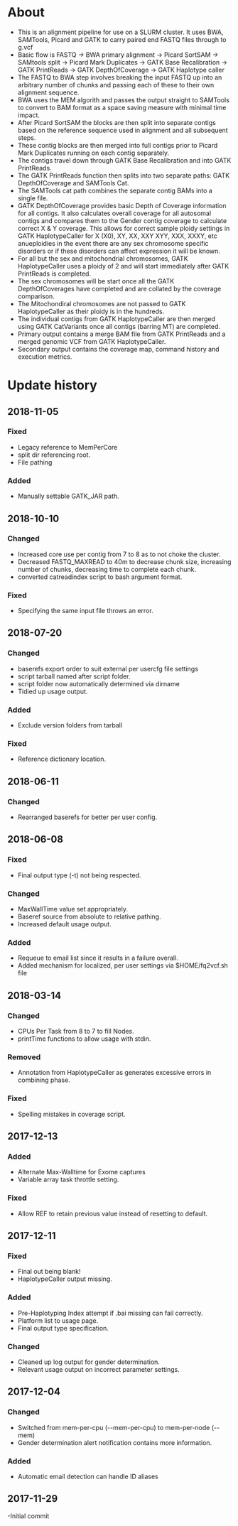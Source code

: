 # About

- This is an alignment pipeline for use on a SLURM cluster. It uses BWA, SAMTools, Picard and GATK to carry paired end FASTQ files through to g.vcf
- Basic flow is FASTQ -> BWA primary alignment -> Picard SortSAM -> SAMtools split -> Picard Mark Duplicates -> GATK Base Recalibration -> GATK PrintReads -> GATK DepthOfCoverage -> GATK Haplotype caller
- The FASTQ to BWA step involves breaking the input FASTQ up into an arbitrary number of chunks and passing each of these to their own alignment sequence.
- BWA uses the MEM algorith and passes the output straight to SAMTools to convert to BAM format as a space saving measure with minimal time impact.
- After Picard SortSAM the blocks are then split into separate contigs based on the reference sequence used in alignment and all subsequent steps.
- These contig blocks are then merged into full contigs prior to Picard Mark Duplicates running on each contig separately.
- The contigs travel down through GATK Base Recalibration and into GATK PrintReads.
- The GATK PrintReads function then splits into two separate paths: GATK DepthOfCoverage and SAMTools Cat.
- The SAMTools cat path combines the separate contig BAMs into a single file.
- GATK DepthOfCoverage provides basic Depth of Coverage information for all contigs. It also calculates overall coverage for all autosomal contigs and compares them to the Gender contig coverage to calculate correct X & Y coverage. This allows for correct sample ploidy settings in GATK HaplotypeCaller for X (X0), XY, XX, XXY XYY, XXX, XXXY, etc anueploidies in the event there are any sex chromosome specific disorders or if these disorders can affect expression it will be known.
- For all but the sex and mitochondrial chromosomes, GATK HaplotypeCaller uses a ploidy of 2 and will start immediately after GATK PrintReads is completed.
- The sex chromosomes will be start once all the GATK DepthOfCoverages have completed and are collated by the coverage comparison.
- The Mitochondiral chromosomes are not passed to GATK HaplotypeCaller as their ploidy is in the hundreds.
- The individual contigs from GATK HaplotypeCaller are then merged using GATK CatVariants once all contigs (barring MT) are completed.
- Primary output contains a merge BAM file from GATK PrintReads and a merged genomic VCF from GATK HaplotypeCaller.
- Secondary output contains the coverage map, command history and execution metrics.

# Update history

## 2018-11-05

### Fixed

- Legacy reference to MemPerCore
- split dir referencing root.
- File pathing

### Added

- Manually settable GATK_JAR path.

## 2018-10-10

### Changed

- Increased core use per contig from 7 to 8 as to not choke the cluster.
- Decreased FASTQ_MAXREAD to 40m to decrease chunk size, increasing number of chunks, decreasing time to complete each chunk.
- converted catreadindex script to bash argument format.

### Fixed

- Specifying the same input file throws an error.

## 2018-07-20

### Changed
- baserefs export order to suit external per usercfg file settings
- script tarball named after script folder.
- script folder now automatically determined via dirname
- Tidied up usage output.

### Added
- Exclude version folders from tarball

### Fixed
- Reference dictionary location. 

## 2018-06-11

### Changed
- Rearranged baserefs for better per user config.

## 2018-06-08

### Fixed
- Final output type (-t) not being respected.

### Changed
- MaxWallTime value set appropriately.
- Baseref source from absolute to relative pathing.
- Increased default usage output.

### Added
- Requeue to email list since it results in a failure overall.
- Added mechanism for localized, per user settings via $HOME/fq2vcf.sh file

## 2018-03-14

### Changed
- CPUs Per Task from 8 to 7 to fill Nodes.
- printTime functions to allow usage with stdin.

### Removed
- Annotation from HaplotypeCaller as generates excessive errors in combining phase.

### Fixed
- Spelling mistakes in coverage script.

## 2017-12-13

### Added
- Alternate Max-Walltime for Exome captures
- Variable array task throttle setting.

### Fixed
- Allow REF to retain previous value instead of resetting to default.

## 2017-12-11

### Fixed
- Final out being blank!
- HaplotypeCaller output missing.

### Added
- Pre-Haplotyping Index attempt if .bai missing can fail correctly.
- Platform list to usage page.
- Final output type specification.

### Changed
- Cleaned up log output for gender determination.
- Relevant usage output on incorrect parameter settings.

## 2017-12-04

### Changed
- Switched from mem-per-cpu (--mem-per-cpu) to mem-per-node (--mem)
- Gender determination alert notification contains more information.

### Added
- Automatic email detection can handle ID aliases

## 2017-11-29

-Initial commit
